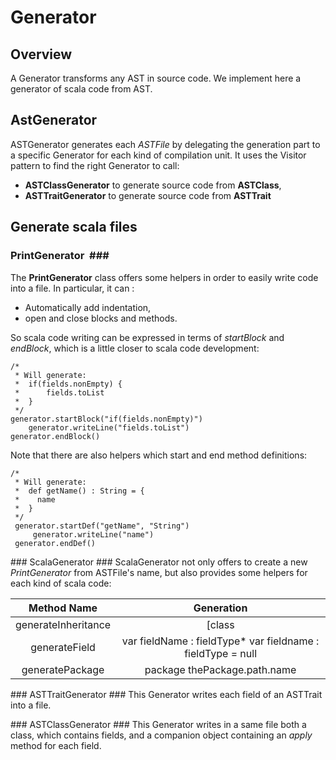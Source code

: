 # Generator #

## Overview ##
A Generator transforms any AST in source code. We implement here a generator of scala code from AST.
 
## AstGenerator ##
ASTGenerator generates each *ASTFile* by delegating the generation part to a specific Generator for each kind of compilation unit.
It uses the Visitor pattern to find the right Generator to call:

* **ASTClassGenerator** to generate source code from **ASTClass**,
* **ASTTraitGenerator** to generate source code from **ASTTrait**

## Generate scala files ##

### PrintGenerator  ###
The **PrintGenerator** class offers some helpers in order to easily write code into a file. In particular, it can :

* Automatically add indentation,
* open and close blocks and methods.

So scala code writing can be expressed in terms of *startBlock* and *endBlock*, which is a little closer to scala code development:

    /* 
     * Will generate:
     *  if(fields.nonEmpty) {
     *      fields.toList
     *  }
     */
    generator.startBlock("if(fields.nonEmpty)")
        generator.writeLine("fields.toList")
    generator.endBlock()

Note that there are also helpers which start and end method definitions:
 
    /* 
     * Will generate:
     *  def getName() : String = {
     *    name
     *  }
     */
     generator.startDef("getName", "String")
         generator.writeLine("name")
     generator.endDef()
     
### ScalaGenerator ###
ScalaGenerator not only offers to create a new *PrintGenerator* from ASTFile's name, but also provides some helpers for each kind of scala code:

|     Method Name     |                          Generation                         |
|:-------------------:|:-----------------------------------------------------------:|
| generateInheritance | [class|trait] extends A with B with C                       |
| generateField       | var fieldName : fieldType* var fieldname : fieldType = null |
| generatePackage     | package thePackage.path.name                                |

### ASTTraitGenerator ###
This Generator writes each field of an ASTTrait into a file.
 
### ASTClassGenerator ###
This Generator writes in a same file both a class, which contains fields, and a companion object containing an *apply* method for each field.